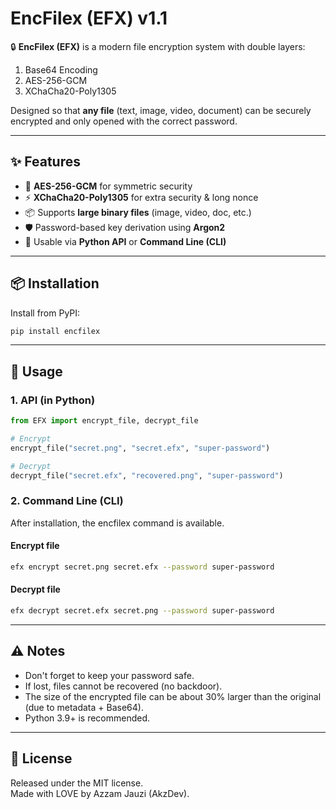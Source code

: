 # EncFilex (EFX) v1.1

🔒 **EncFilex (EFX)** is a modern file encryption system with double layers:
1. Base64 Encoding
2. AES-256-GCM
3. XChaCha20-Poly1305

Designed so that **any file** (text, image, video, document) can be securely encrypted and only opened with the correct password.

---

## ✨ Features
- 🔐 **AES-256-GCM** for symmetric security
- ⚡ **XChaCha20-Poly1305** for extra security & long nonce
- 📦 Supports **large binary files** (image, video, doc, etc.)
- 🛡️ Password-based key derivation using **Argon2**
- 🎯 Usable via **Python API** or **Command Line (CLI)**

---

## 📦 Installation
Install from PyPI:

```bash
pip install encfilex
```

---

## 🚀 Usage

### 1. API (in Python)

```python
from EFX import encrypt_file, decrypt_file

# Encrypt
encrypt_file("secret.png", "secret.efx", "super-password")

# Decrypt
decrypt_file("secret.efx", "recovered.png", "super-password")
```

### 2. Command Line (CLI)
After installation, the encfilex command is available.

#### Encrypt file
```bash
efx encrypt secret.png secret.efx --password super-password
```

#### Decrypt file
```bash
efx decrypt secret.efx secret.png --password super-password
```

---

## ⚠️ Notes
- Don't forget to keep your password safe.
- If lost, files cannot be recovered (no backdoor).
- The size of the encrypted file can be about 30% larger than the original (due to metadata + Base64).
- Python 3.9+ is recommended.

---

## 📜 License
Released under the MIT license.  
Made with LOVE by Azzam Jauzi (AkzDev).